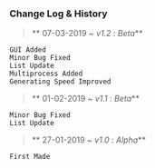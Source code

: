 ### Change Log & History

> ** 07-03-2019 ~ _v1.2_ : _Beta_**

    GUI Added
    Minor Bug Fixed
    List Update
    Multiprocess Added
    Generating Speed Improved

> ** 01-02-2019 ~ _v1.1_ : _Beta_**

    Minor Bug Fixed
    List Update

> ** 27-01-2019 ~ _v1.0_ : _Alpha_**

    First Made
